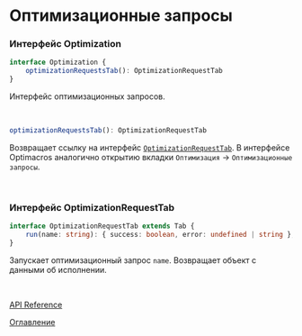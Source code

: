 # Оптимизационные запросы

### Интерфейс Optimization<a name="Optimization"></a>
```ts
interface Optimization {
	optimizationRequestsTab(): OptimizationRequestTab
}
```
Интерфейс оптимизационных запросов.

&nbsp;

```js
optimizationRequestsTab(): OptimizationRequestTab
```
Возвращает ссылку на интерфейс [`OptimizationRequestTab`](#OptimizationRequestTab). В интерфейсе Optimacros аналогично открытию вкладки `Оптимизация` -> `Оптимизационные запросы`.

&nbsp;

### Интерфейс OptimizationRequestTab<a name="OptimizationRequestTab"></a>
```ts
interface OptimizationRequestTab extends Tab {
	run(name: string): { success: boolean, error: undefined | string };
}
```
Запускает оптимизационный запрос `name`. Возвращает объект с данными об исполнении.

&nbsp;

[API Reference](API.md)

[Оглавление](../README.md)